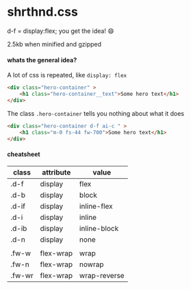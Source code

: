 # shrthnd.css
d-f = display:flex; you get the idea! :smile:

2.5kb when minified and gzipped

#### whats the general idea?

A lot of css is repeated, like `display: flex`

```html
<div class="hero-container" >
    <h1 class="hero-container__text">Some hero text</h1>
</div>    
```

The class `.hero-container` tells you nothing about what it does


```html
<div class="hero-container d-f ai-c " >
    <h1 class="m-0 fs-44 fw-700">Some hero text</h1>
</div>    
```


#### cheatsheet

class|attribute|value
-|-|-
.d-f|display|flex
.d-b|display|block
.d-if|display|inline-flex
.d-i|display|inline
.d-ib|display|inline-block
.d-n|display|none
 | | 
.fw-w|flex-wrap|wrap
.fw-n|flex-wrap|nowrap
.fw-wr|flex-wrap|wrap-reverse
